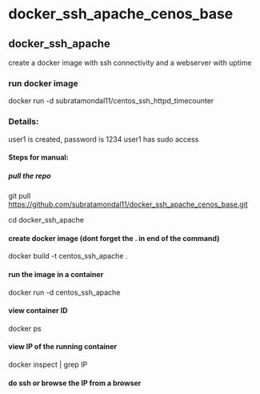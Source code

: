 # docker_ssh_apache_cenos_base

## docker_ssh_apache

create a docker image with ssh connectivity and a webserver with uptime

### run docker image
docker run -d subratamondal11/centos_ssh_httpd_timecounter

### Details:
user1 is created, password is 1234
user1 has sudo access


#### Steps for manual:

##### pull the repo
git pull https://github.com/subratamondal11/docker_ssh_apache_cenos_base.git

cd docker_ssh_apache

#### create docker image (dont forget the . in end of the command)
docker build -t centos_ssh_apache .

#### run the image in a container
docker run -d centos_ssh_apache

#### view container ID
docker ps

#### view IP of the running container
docker inspect <containerID> | grep IP

#### do ssh or browse the IP from a browser
